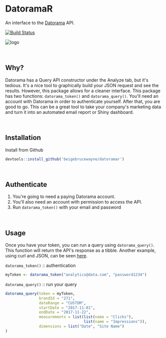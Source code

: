 # DatoramaR

An interface to the [Datorama](https://datorama.com) API.  

[![Build Status](https://travis-ci.org/beigebrucewayne/datoramar.svg?branch=master)](https://travis-ci.org/beigebrucewayne/datoramar)

![logo](https://i.imgur.com/6c5kH7S.png)

&nbsp;
## Why?
Datorama has a Query API constructor under the Analyze tab, but it's tedious. It's a nice tool to graphically build your JSON request and see the results. However, this package allows for a cleaner interface. This package has two functions: `datorama_token()` and `datorama_query()`. You'll need an account with Datorama in order to authenticate yourself. After that, you are good to go. This can be a great tool to take your company's marketing data and turn it into an automated email report or Shiny dashboard.

&nbsp;
## Installation

Install from Github
```r
devtools::install_github('beigebrucewayne/datoramar')
```

&nbsp;
## Authenticate

1. You're going to need a paying Datorama account.
2. You'll also need an account with permission to access the API.
3. Run `datorama_token()` with your email and password

&nbsp;
## Usage

Once you have your token, you can run a query using `datorama_query()`. This function will return the API's response as a tibble. Another example, using curl and JSON, can be seen [here](https://github.com/beigebrucewayne/datoramar/blob/master/curl-example.md).

`datorama_token()` :: authentication
```r
myToken <- datorama_token("analytics@data.com", "password1234")
```

`datorama_query()` :: run your query
```r
datorama_query(token = myToken,
               brandId = "271",
               dateRange = "CUSTOM",
               startDate = "2017-11-01",
               endDate = "2017-11-22",
               measurements = list(list(name = "Clicks"),
                                   list(name = "Impressions")),
               dimensions = list("Date", "Site Name")
)
```

